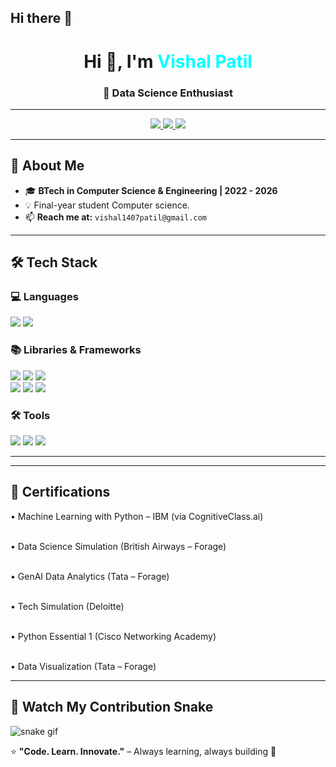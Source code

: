 ## Hi there 👋

<!-- Dark Mode Professional GitHub Profile README -->

<h1 align="center">Hi 👋, I'm <span style="color:#00FFFF;">Vishal Patil</span></h1>
<h3 align="center">🚀 Data Science Enthusiast</h3>

---

<p align="center">
 <a href="https://github.com/Vishal1470" target="_blank">
  <img src="https://img.shields.io/badge/GitHub-181717?style=flat&logo=github&logoColor=white"  />
</a>
</a>
  <a href="https://vishal1407patil@gmail.com">
    <img src="https://img.shields.io/badge/Email-D14836?style=flat&logo=gmail&logoColor=white" />
  </a>
  <a href="https://www.linkedin.com/in/vishal-patil-2a733125b">
    <img src="https://img.shields.io/badge/LinkedIn-0077B5?style=flat&logo=linkedin&logoColor=white" />
  </a>
</p>

---

## 🚀 About Me
- 🎓 **BTech in Computer Science & Engineering | 2022 - 2026**
- 💡 Final-year student Computer science.
- 📫 **Reach me at:** `vishal1407patil@gmail.com`

---

## 🛠 Tech Stack

### 💻 Languages
<p>
  <img src="https://img.shields.io/badge/Python-3776AB?style=for-the-badge&logo=python&logoColor=white">
  <img src="https://img.shields.io/badge/SQL-336791?style=for-the-badge&logo=postgresql&logoColor=white">
</p>


### 📚 Libraries & Frameworks
<p>
  <img src="https://img.shields.io/badge/Pandas-150458?style=for-the-badge&logo=pandas&logoColor=white">
  <img src="https://img.shields.io/badge/NumPy-013243?style=for-the-badge&logo=numpy&logoColor=white">
  <img src="https://img.shields.io/badge/Matplotlib-00457C?style=for-the-badge&logo=plotly&logoColor=white"><br>
  <img src="https://img.shields.io/badge/Scikit--Learn-F7931E?style=for-the-badge&logo=scikit-learn&logoColor=white">
  <img src="https://img.shields.io/badge/Django-092E20?style=for-the-badge&logo=django&logoColor=white">
  <img src="https://img.shields.io/badge/Streamlit-FF4B4B?style=for-the-badge&logo=streamlit&logoColor=white">
</p>


### 🛠 Tools
<p>
  <img src="https://img.shields.io/badge/Jupyter-F37626?style=for-the-badge&logo=jupyter&logoColor=white">
  <img src="https://img.shields.io/badge/Google%20Colab-F9AB00?style=for-the-badge&logo=googlecolab&logoColor=white">
  <img src="https://img.shields.io/badge/Excel-217346?style=for-the-badge&logo=microsoft-excel&logoColor=white">
</p>

---


---

## 📜 Certifications
• Machine Learning with Python – IBM (via CognitiveClass.ai)<p><br>
• Data Science Simulation (British Airways – Forage)<p><br>
• GenAI Data Analytics (Tata – Forage)<p><br>
• Tech Simulation (Deloitte)<p><br>
• Python Essential 1 (Cisco Networking Academy)<p><br>
• Data Visualization (Tata – Forage) 

---
## 🐍 Watch My Contribution Snake 
![snake gif](https://github.com/Vishal1470/Vishal1470/blob/output/github-contribution-grid-snake-dark.svg)


⭐ **"Code. Learn. Innovate."** – Always learning, always building 🚀
